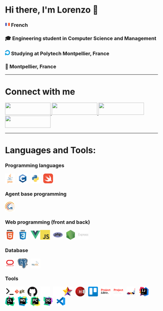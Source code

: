 # Hi there, I'm Lorenzo 👋 

### <img float="right" style="width:16px;" alt="french flag" src="./img/french-flag.png"> French

<h3>🎓 Engineering student in Computer Science and Management</h3>

### <img style="width:16px;" alt="polytech logo" src="./img/polytech-logo.png">  Studying at Polytech Montpellier, France

<h3>📍 Montpellier, France</h3>

---

# Connect with me

<a href="https://www.linkedin.com/in/lorenzo-italiano-dev/" target="blank">
  <img src="https://img.shields.io/badge/linkedin-%230077B5.svg?style=for-the-badge&logo=linkedin&logoColor=white" style="width: 150px; height: 40px;">
</a>

<a href="#">
  <img src="https://img.shields.io/badge/Guldo%233033-fza?style=for-the-badge&logo=discord&logoColor=white" style="width: 150px; height: 40px;">
</a>

<a href="mailto:lorenzo.italiano34@gmail.com" target="blank">
  <img src="https://img.shields.io/badge/Gmail-D14836?style=for-the-badge&logo=gmail&logoColor=white" style="width: 150px; height: 40px;">
</a>

<a href="https://www.instagram.com/lorenzo_ita_/" target="blank">
  <img src="https://img.shields.io/badge/Instagram-%23E4405F.svg?style=for-the-badge&logo=Instagram&logoColor=white" style="width: 150px; height: 40px;">
</a>

--- 

# Languages and Tools:

<h3>Programming languages</h3>

<img align="left" alt="Java" width="32px" src="img/java-logo.png" style="padding-right:10px;"/>

<img align="left" alt="C" width="32px" src="img/c-logo.png" style="padding-right:10px;"/>

<img align="left" alt="Python" width="32px" src="img/python-logo.png" style="padding-right:10px;"/>

<img align="left" alt="Swift" width="32px" src="img/swift-logo.png" style="padding-right:10px;"/>

<br/>
<br/>
<h3>Agent base programming</h3>

<img align="left" alt="Gama Platform" width="32px" src="img/gama-logo.png" style="padding-right:10px;"/>

<br/>
<br/>
<h3>Web programming (front and back)</h3>

<img align="left" alt="HTML5" width="32px" src="img/html-logo.png" style="padding-right:10px;"/>

<img align="left" alt="CSS3" width="32px" src="img/css-logo.png" style="padding-right:10px;"/>

<img align="left" alt="Vue" width="32px" src="img/vue-logo.png"/>

<img align="left" alt="JavaScript" width="32px" src="img/javascript-logo.png" style="padding-right:10px;"/>

<img align="left" alt="PHP" width="32px" src="img/php-logo.png" style="padding-right:10px;"/>

<img align="left" alt="Node.js" width="32px" src="img/nodejs-logo.png" style="padding-right:10px;"/>

<img align="left" alt="Express" width="32px" src="img/express-logo.png" style="padding-right:10px;"/>

<br/>
<br/>
<h3>Database</h3>

<img align="left" alt="Oracle" width="32px" src="img/oracle-logo.png" style="padding-right:10px;"/>

<img align="left" alt="PostgreSQL" width="32px" src="img/postgresql-logo.png" style="padding-right:10px;"/>

<img align="left" alt="MySQL" width="32px" src="img/mysql-logo.png" style="padding-right:10px;"/>

<br/>
<br/>
<h3>Tools</h3>

<img align="left" alt="Terminal" width="32px" src="./img/terminal-light.svg#gh-light-mode-only"/>

<img align="left" alt="Git" width="32px" src="img/git-logo.png" style="padding-right:10px;"/>

<img align="left" alt="GitHub" width="32px" src="img/github-logo-dark.png#gh-light-mode-only" style="padding-right:10px;"/>

<img align="left" alt="GitHub" width="32px" src="img/github-logo-light.png#gh-dark-mode-only" style="padding-right:10px;"/>

<img align="left" alt="Terminal" width="32px" src="./img/terminal-dark.svg#gh-dark-mode-only"/>

<img align="left" alt="StarUML" width="32px" src="img/staruml-logo.png" style="padding-right:10px;"/>

<img align="left" alt="Modelio" width="32px" src="img/modelio-logo.png" style="padding-right:10px;"/>

<img align="left" alt="Trello" width="32px" src="img/trello-logo.png" style="padding-right:10px;"/>

<img align="left" alt="Project Libre" width="32px" src="img/projectlibre-logo-dark.png#gh-light-mode-only" style="padding-right:10px;"/>

<img align="left" alt="Project Libre" width="32px" src="img/projectlibre-logo-light.png#gh-dark-mode-only" style="padding-right:10px;"/>

<img align="left" alt="PlantUML" width="32px" src="img/plantuml-logo.png" style="padding-right:10px;"/>

<img align="left" alt="Intellij" width="32px" src="img/intellij-logo.png" style="padding-right:10px;"/>

<img align="left" alt="Clion" width="32px" src="img/clion-logo.png" style="padding-right:10px;"/>

<img align="left" alt="WebStorm" width="32px" src="img/webstorm-logo.png" style="padding-right:10px;"/>

<img align="left" alt="Pycharm" width="32px" src="img/pycharm-logo.png" style="padding-right:10px;"/>

<img align="left" alt="DataGrip" width="32px" src="img/datagrip-logo.png" style="padding-right:10px;"/>

<img align="left" alt="Visual Studio Code" width="32px" src="img/vscode-logo.png" style="padding-right:10px;"/>

<!--
---

# My most used languages

[![Top Langs](https://github-readme-stats.vercel.app/api/top-langs/?username=lorenzo-italiano&layout=compact&theme=dracula)](https://github.com/anuraghazra/github-readme-stats)

-->

<!--
sources:

https://github.com/simple-icons/simple-icons

https://simpleicons.org/

https://github.com/Ileriayo/markdown-badges#badges

https://github.com/alexandresanlim/Badges4-README.md-Profile

https://github.com/martonlederer/martonlederer

https://github.com/abhisheknaiidu/awesome-github-profile-readme#game-mode-

-->
